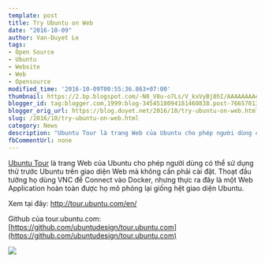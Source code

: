 ```yaml
---
template: post
title: Try Ubuntu on Web
date: "2016-10-09"
author: Van-Duyet Le
tags:
- Open Source
- Ubuntu
- Website
- Web
- Opensource
modified_time: '2016-10-09T00:55:36.863+07:00'
thumbnail: https://2.bp.blogspot.com/-N0_V8u-o7Ls/V_kxVyBj8hI/AAAAAAAAe04/A7CAQaAIsiUtb8i1MueiOjg4EVgvrsN9gCLcB/s1600/Screenshot%2Bfrom%2B2016-10-09%2B00-46-15.png
blogger_id: tag:blogger.com,1999:blog-3454518094181460838.post-7665701374071755761
blogger_orig_url: https://blog.duyet.net/2016/10/try-ubuntu-on-web.html
slug: /2016/10/try-ubuntu-on-web.html
category: News
description: "Ubuntu Tour là trang Web của Ubuntu cho phép người dùng có thể sử dụng thử trước Ubuntu trên giao diện Web mà không cần phải cài đặt. Thoạt đầu tưởng họ dùng VNC để Connect vào Docker, nhưng thực ra đây là một Web Application hoàn toàn được họ mô phỏng lại giống hệt giao diện Ubuntu."
fbCommentUrl: none
---
```


[Ubuntu Tour](http://tour.ubuntu.com/en/) là trang Web của Ubuntu cho phép người dùng có thể sử dụng thử trước Ubuntu trên giao diện Web mà không cần phải cài đặt. Thoạt đầu tưởng họ dùng VNC để Connect vào Docker, nhưng thực ra đây là một Web Application hoàn toàn được họ mô phỏng lại giống hệt giao diện Ubuntu.

Xem tại đây: http://tour.ubuntu.com/en/

Github của tour.ubuntu.com: [https://github.com/ubuntudesign/tour.ubuntu.com](https://github.com/ubuntudesign/tour.ubuntu.com)

[![](https://2.bp.blogspot.com/-N0_V8u-o7Ls/V_kxVyBj8hI/AAAAAAAAe04/A7CAQaAIsiUtb8i1MueiOjg4EVgvrsN9gCLcB/s1600/Screenshot%2Bfrom%2B2016-10-09%2B00-46-15.png)](http://tour.ubuntu.com/en/)
